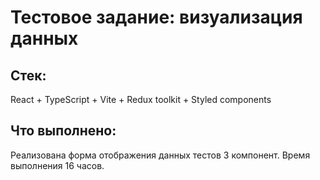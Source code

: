 # Тестовое задание: визуализация данных
## Стек: 
React + TypeScript + Vite + Redux toolkit + Styled components
## Что выполнено:
Реализована форма отображения данных тестов 3 компонент. 
Время выполнения 16 часов.